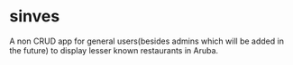 # sinves

A non CRUD app for general users(besides admins which will be added in the future) to display lesser known restaurants in Aruba.

